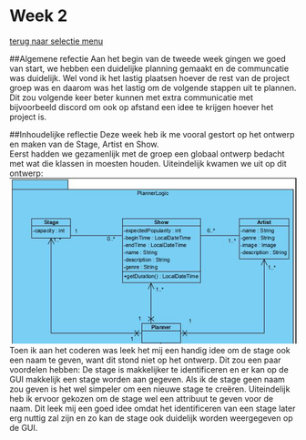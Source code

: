 # Week 2
[terug naar selectie menu](Portfolio.md)

##Algemene refectie
Aan het begin van de tweede week gingen we goed van start, we hebben een duidelijke planning gemaakt en de communcatie was duidelijk. 
Wel vond ik het lastig plaatsen hoever de rest van de project groep was en daarom was het lastig om de volgende stappen uit te plannen. Dit zou volgende keer beter kunnen met extra communicatie met bijvoorbeeld discord om ook op afstand een idee te krijgen hoever het project is.

##Inhoudelijke reflectie
Deze week heb ik me vooral gestort op het ontwerp en maken van de Stage, Artist en Show.  
Eerst hadden we gezamenlijk met de groep een globaal ontwerp bedacht met wat die klassen in moesten houden. Uiteindelijk kwamen we uit op dit ontwerp:  
![Het model van de Stage, Artist en Show](Capture.PNG)  
Toen ik aan het coderen was leek het mij een handig idee om de stage ook een naam te geven, want dit stond niet op het ontwerp.
Dit zou een paar voordelen hebben: De stage is makkelijker te identificeren en er kan op de GUI makkelijk een stage worden aan gegeven.
Als ik de stage geen naam zou geven is het wel simpeler om een nieuwe stage te creëren. Uiteindelijk heb ik ervoor gekozen om de stage wel een attribuut te geven voor de naam.
Dit leek mij een goed idee omdat het identificeren van een stage later erg nuttig zal zijn en zo kan de stage ook duidelijk worden weergegeven op de GUI.